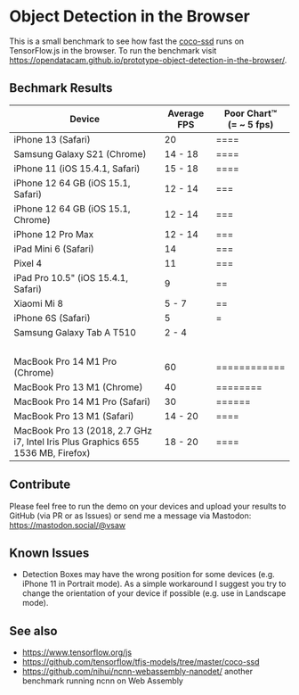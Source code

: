 # Object Detection in the Browser

This is a small benchmark to see how fast the [coco-ssd](https://github.com/tensorflow/tfjs-models/tree/master/coco-ssd) runs on TensorFlow.js in the browser.
To run the benchmark visit https://opendatacam.github.io/prototype-object-detection-in-the-browser/.

## Bechmark Results

| Device | Average FPS | Poor Chart™️ <br> (= ~ 5 fps) |
|----|----|----|
| iPhone 13 (Safari) | 20 | ==== |
| Samsung Galaxy S21 (Chrome) | 14 - 18 | ==== |
| iPhone 11 (iOS 15.4.1, Safari) | 15 - 18 | ==== |
| iPhone 12 64 GB (iOS 15.1, Safari) | 12 - 14 | === |
| iPhone 12 64 GB (iOS 15.1, Chrome) | 12 - 14 | === |
| iPhone 12 Pro Max | 12 - 14 | === |
| iPad Mini 6 (Safari) | 14 | === |
| Pixel 4 | 11 | === |
| iPad Pro 10.5" (iOS 15.4.1, Safari) | 9 | == |
| Xiaomi Mi 8 | 5 - 7 | == |
| iPhone 6S (Safari) | 5 | = |
| Samsung Galaxy Tab A T510 | 2 - 4 | |
| | | &nbsp; |
| MacBook Pro 14 M1 Pro (Chrome) | 60 | ============ |
| MacBook Pro 13 M1 (Chrome) | 40 | ======== |
| MacBook Pro 14 M1 Pro (Safari) | 30 | ====== |
| MacBook Pro 13 M1 (Safari) | 14 - 20 | ==== |
| MacBook Pro 13 (2018, 2.7 GHz i7, Intel Iris Plus Graphics 655 1536 MB, Firefox) | 18 - 20 | ==== |

## Contribute

Please feel free to run the demo on your devices and upload your results to GitHub (via PR or as Issues) or send me a message via Mastodon: https://mastodon.social/@vsaw

## Known Issues

- Detection Boxes may have the wrong position for some devices (e.g. iPhone 11 in Portrait mode). As a simple workaround I suggest you try to change the orientation of your device if possible (e.g. use in Landscape mode).

## See also

- https://www.tensorflow.org/js
- https://github.com/tensorflow/tfjs-models/tree/master/coco-ssd
- https://github.com/nihui/ncnn-webassembly-nanodet/ another benchmark running ncnn on Web Assembly
